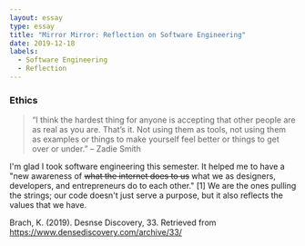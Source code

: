 ```yaml
---
layout: essay
type: essay
title: "Mirror Mirror: Reflection on Software Engineering"
date: 2019-12-18
labels:
  - Software Engineering
  - Reflection
---
```


### Ethics 
> “I think the hardest thing for anyone is accepting that other people are as real as you are. That’s it. Not using them as tools, not using them as examples or things to make yourself feel better or things to get over or under.” – Zadie Smith

I'm glad I took software engineering this semester. It helped me to have a "new awareness of ~~what the internet does to us~~ what we as designers, developers, and entrepreneurs do to each other." [1] We are the ones pulling the strings; our code doesn't just serve a purpose, but it also reflects the values that we have. 


Brach, K. (2019). Desnse Discovery, 33. Retrieved from https://www.densediscovery.com/archive/33/
  



